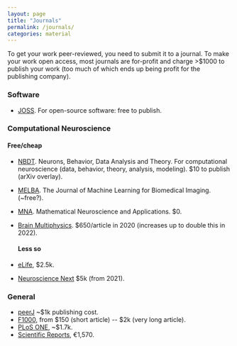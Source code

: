 ```yaml
---
layout: page
title: "Journals"
permalink: /journals/
categories: material
---
```


To get your work peer-reviewed, you need to submit it to a journal.
To make your work open access, most journals are for-profit and charge >$1000 to publish your work (too much of which ends up being profit for the publishing company).

### Software

* [JOSS](https://joss.theoj.org/).
  For open-source software: free to publish.

### Computational Neuroscience

#### Free/cheap
* [NBDT](https://nbdt.scholasticahq.com/).
  Neurons, Behavior, Data Analysis and Theory.
  For computational neuroscience (data, behavior, theory, analysis, modeling).
  $10 to publish (arXiv overlay).
* [MELBA](https://www.melba-journal.org/).
  The Journal of Machine Learning for Biomedical Imaging.
  (~free?).
* [MNA](https://mna.episciences.org/).
  Mathematical Neuroscience and Applications.
  $0.
* [Brain Multiphysics](https://www.journals.elsevier.com/brain-multiphysics/).
  $650/article in 2020 (increases up to double this in 2022).

  #### Less so
* [eLife](https://elifesciences.org/), $2.5k.
* [Neuroscience Next](https://onlinelibrary.wiley.com/page/journal/26416557/) $5k (from 2021).


### General
* [peerJ](https://peerj.com/) ~$1k publishing cost.
* [F1000](https://f1000research.com/), from $150 (short article) -- $2k (very long article).
* [PLoS ONE](https://journals.plos.org/plosone/), ~$1.7k.
* [Scientific Reports](https://www.nature.com/srep/), €1,570.
